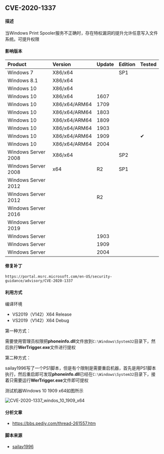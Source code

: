 ## CVE-2020-1337

#### 描述

当Windows Print Spooler服务不正确时，存在特权漏洞的提升允许任意写入文件系统。可提升权限

#### 影响版本

| Product             | Version       | Update | Edition | Tested             |
| :------------------ | :------------ | ------ | ------- | ------------------ |
| Windows 7 | X86/x64 |  | SP1 |  |
| Windows 8.1 | X86/x64 |  |  |  |
| Windows 10 | X86/x64 |  |  |  |
| Windows 10          | X86/x64 | 1607 |         |          |
| Windows 10          | X86/x64/ARM64 | 1709 |         |                    |
| Windows 10 | X86/x64/ARM64 | 1803 | | |
| Windows 10 | X86/x64/ARM64 | 1809 | | |
| Windows 10          | X86/x64/ARM64 | 1903   |         |                    |
| Windows 10          | X86/x64/ARM64 | 1909   |         | &#10004; |
| Windows 10          | X86/x64/ARM64 | 2004   |         |                    |
| Windows Server 2008 | X86/x64 |  | SP2 | |
| Windows Server 2008 | x64 | R2 | SP1 | |
| Windows Server 2012 |  |  | | |
| Windows Server 2012 |  | R2 | | |
| Windows Server 2016 |               |        |         |                    |
| Windows Server 2019 | | | | |
| Windows Server      |               | 1903   |         |                    |
| Windows Server      |               | 1909   |         |                    |
| Windows Server      |               | 2004   |         |                    |

#### 修复补丁

```
https://portal.msrc.microsoft.com/en-US/security-guidance/advisory/CVE-2020-1337
```

#### 利用方式

编译环境

- VS2019（V142）X64 Release
- VS2019（V142）X64 Debug

第一种方式：

需要使用管理员权限把**phoneinfo.dll**文件放到`C:\Windows\System32`目录下，然后执行**WerTrigger.exe**文件进行提权

第二种方式：

sailay1996写了一个PS1脚本，但是有个限制是需要重启机器，首先是用PS1脚本执行，然后重启即可发现**phoneinfo.dll**已经在`C:\Windows\System32`目录下，接着只需要运行**WerTrigger.exe**文件即可提权

测试机器Windows 10 1909 x64如图所示

![CVE-2020-1337_windos_10_1909_x64](C:\Users\Administrator\Desktop\CVE-2020-1337_windos_10_1909_x64.gif)

#### 分析文章
- https://bbs.pediy.com/thread-261557.htm

#### 脚本来源

- [sailay1996](https://github.com/sailay1996/cve-2020-1337-poc)

